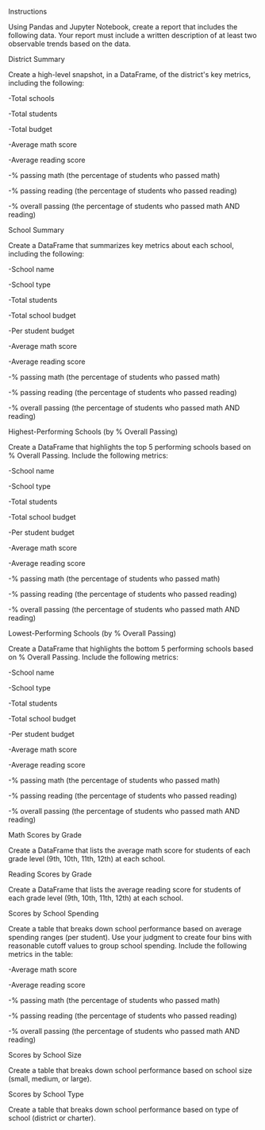 Instructions

Using Pandas and Jupyter Notebook, create a report that includes the following data. Your report must include a written description of at least two observable trends based on the data.

District Summary

  Create a high-level snapshot, in a DataFrame, of the district's key metrics, including the following:

  -Total schools

  -Total students

  -Total budget

  -Average math score

  -Average reading score

  -% passing math (the percentage of students who passed math)

  -% passing reading (the percentage of students who passed reading)

  -% overall passing (the percentage of students who passed math AND reading)


School Summary

  Create a DataFrame that summarizes key metrics about each school, including the following:

  -School name

  -School type

  -Total students

  -Total school budget

  -Per student budget

  -Average math score

  -Average reading score

  -% passing math (the percentage of students who passed math)

  -% passing reading (the percentage of students who passed reading)

  -% overall passing (the percentage of students who passed math AND reading)


Highest-Performing Schools (by % Overall Passing)

  Create a DataFrame that highlights the top 5 performing schools based on % Overall Passing. Include the following metrics:

  -School name

  -School type

  -Total students

  -Total school budget

  -Per student budget

  -Average math score

  -Average reading score

  -% passing math (the percentage of students who passed math)

  -% passing reading (the percentage of students who passed reading)

  -% overall passing (the percentage of students who passed math AND reading)


Lowest-Performing Schools (by % Overall Passing)

  Create a DataFrame that highlights the bottom 5 performing schools based on % Overall Passing. Include the following metrics:

  -School name

  -School type

  -Total students

  -Total school budget

  -Per student budget

  -Average math score

  -Average reading score

  -% passing math (the percentage of students who passed math)

  -% passing reading (the percentage of students who passed reading)

  -% overall passing (the percentage of students who passed math AND reading)


Math Scores by Grade

  Create a DataFrame that lists the average math score for students of each grade level (9th, 10th, 11th, 12th) at each school.

Reading Scores by Grade

  Create a DataFrame that lists the average reading score for students of each grade level (9th, 10th, 11th, 12th) at each school.

Scores by School Spending

  Create a table that breaks down school performance based on average spending ranges (per student). Use your judgment to create four bins with reasonable cutoff values to group school spending. Include the following metrics in the table:

  -Average math score

  -Average reading score

  -% passing math (the percentage of students who passed math)

  -% passing reading (the percentage of students who passed reading)

  -% overall passing (the percentage of students who passed math AND reading)


Scores by School Size

  Create a table that breaks down school performance based on school size (small, medium, or large).

Scores by School Type

  Create a table that breaks down school performance based on type of school (district or charter).
